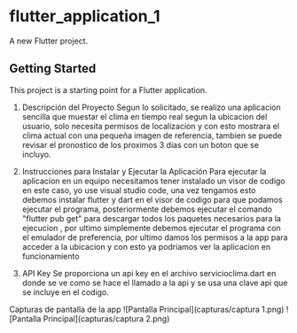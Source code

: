 # flutter_application_1

A new Flutter project.

## Getting Started

This project is a starting point for a Flutter application.

1. Descripción del Proyecto
Segun lo solicitado, se realizo una aplicacion sencilla que muestar el clima en tiempo real segun la ubicacion del usuario, solo necesita permisos de localizacion y con esto mostrara el clima actual con una pequeña imagen de referencia, tambien se puede revisar el pronostico de los proximos 3 dias con un boton que se incluyo.

2. Instrucciones para Instalar y Ejecutar la Aplicación
Para ejecutar la aplicacion en un equipo necesitamos tener instalado un visor de codigo en este caso, yo use visual studio code, una vez tengamos esto debemos instalar flutter y dart en el visor de codigo para que podamos ejecutar el programa, posteriormente debemos ejecutar el comando "flutter pub get" para descargar todos los paquetes necesarios para la ejecucion , por ultimo simplemente debemos ejecutar el programa con el emulador de preferencia, por ultimo damos los permisos a la app para acceder a la ubicacion y con esto ya podriamos ver  la aplicacion en funcionamiento


3. API Key
Se proporciona un api key en el archivo servicioclima.dart en donde se ve como se hace el llamado a la api y se usa una clave api que se incluye en el codigo.

Capturas de pantalla de la app
![Pantalla Principal](capturas/captura 1.png)
![Pantalla Principal](capturas/captura 2.png)
